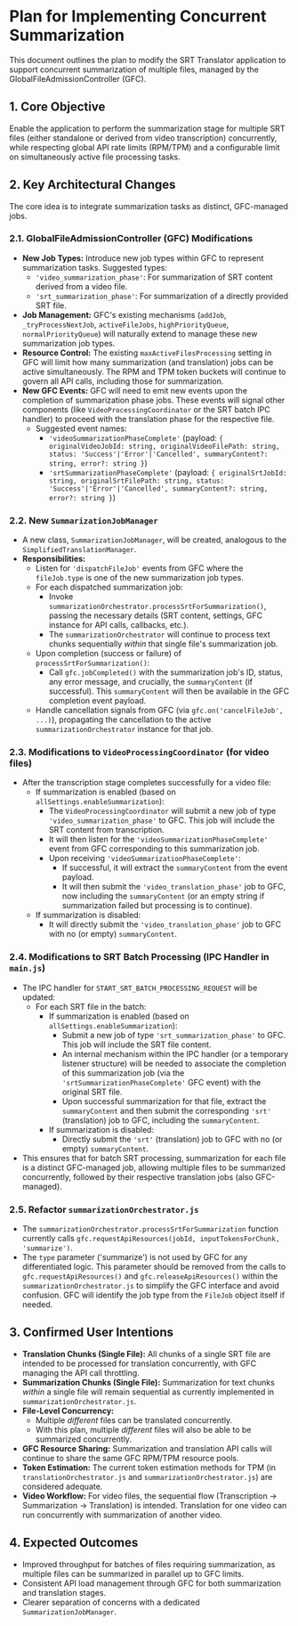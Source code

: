 # Plan for Implementing Concurrent Summarization

This document outlines the plan to modify the SRT Translator application to support concurrent summarization of multiple files, managed by the GlobalFileAdmissionController (GFC).

## 1. Core Objective

Enable the application to perform the summarization stage for multiple SRT files (either standalone or derived from video transcription) concurrently, while respecting global API rate limits (RPM/TPM) and a configurable limit on simultaneously active file processing tasks.

## 2. Key Architectural Changes

The core idea is to integrate summarization tasks as distinct, GFC-managed jobs.

### 2.1. GlobalFileAdmissionController (GFC) Modifications
   - **New Job Types:** Introduce new job types within GFC to represent summarization tasks. Suggested types:
      - `'video_summarization_phase'`: For summarization of SRT content derived from a video file.
      - `'srt_summarization_phase'`: For summarization of a directly provided SRT file.
   - **Job Management:** GFC's existing mechanisms (`addJob`, `_tryProcessNextJob`, `activeFileJobs`, `highPriorityQueue`, `normalPriorityQueue`) will naturally extend to manage these new summarization job types.
   - **Resource Control:** The existing `maxActiveFilesProcessing` setting in GFC will limit how many summarization (and translation) jobs can be active simultaneously. The RPM and TPM token buckets will continue to govern all API calls, including those for summarization.
   - **New GFC Events:** GFC will need to emit new events upon the completion of summarization phase jobs. These events will signal other components (like `VideoProcessingCoordinator` or the SRT batch IPC handler) to proceed with the translation phase for the respective file.
      - Suggested event names:
         - `'videoSummarizationPhaseComplete'` (payload: `{ originalVideoJobId: string, originalVideoFilePath: string, status: 'Success'|'Error'|'Cancelled', summaryContent?: string, error?: string }`)
         - `'srtSummarizationPhaseComplete'` (payload: `{ originalSrtJobId: string, originalSrtFilePath: string, status: 'Success'|'Error'|'Cancelled', summaryContent?: string, error?: string }`)

### 2.2. New `SummarizationJobManager`
   - A new class, `SummarizationJobManager`, will be created, analogous to the `SimplifiedTranslationManager`.
   - **Responsibilities:**
      - Listen for `'dispatchFileJob'` events from GFC where the `fileJob.type` is one of the new summarization job types.
      - For each dispatched summarization job:
         - Invoke `summarizationOrchestrator.processSrtForSummarization()`, passing the necessary details (SRT content, settings, GFC instance for API calls, callbacks, etc.).
         - The `summarizationOrchestrator` will continue to process text chunks sequentially *within* that single file's summarization job.
      - Upon completion (success or failure) of `processSrtForSummarization()`:
         - Call `gfc.jobCompleted()` with the summarization job's ID, status, any error message, and crucially, the `summaryContent` (if successful). This `summaryContent` will then be available in the GFC completion event payload.
      - Handle cancellation signals from GFC (via `gfc.on('cancelFileJob', ...)`), propagating the cancellation to the active `summarizationOrchestrator` instance for that job.

### 2.3. Modifications to `VideoProcessingCoordinator` (for video files)
   - After the transcription stage completes successfully for a video file:
      - If summarization is enabled (based on `allSettings.enableSummarization`):
         - The `VideoProcessingCoordinator` will submit a new job of type `'video_summarization_phase'` to GFC. This job will include the SRT content from transcription.
         - It will then listen for the `'videoSummarizationPhaseComplete'` event from GFC corresponding to this summarization job.
         - Upon receiving `'videoSummarizationPhaseComplete'`:
            - If successful, it will extract the `summaryContent` from the event payload.
            - It will then submit the `'video_translation_phase'` job to GFC, now including the `summaryContent` (or an empty string if summarization failed but processing is to continue).
      - If summarization is disabled:
         - It will directly submit the `'video_translation_phase'` job to GFC with no (or empty) `summaryContent`.

### 2.4. Modifications to SRT Batch Processing (IPC Handler in `main.js`)
   - The IPC handler for `START_SRT_BATCH_PROCESSING_REQUEST` will be updated:
      - For each SRT file in the batch:
         - If summarization is enabled (based on `allSettings.enableSummarization`):
            - Submit a new job of type `'srt_summarization_phase'` to GFC. This job will include the SRT file content.
            - An internal mechanism within the IPC handler (or a temporary listener structure) will be needed to associate the completion of this summarization job (via the `'srtSummarizationPhaseComplete'` GFC event) with the original SRT file.
            - Upon successful summarization for that file, extract the `summaryContent` and then submit the corresponding `'srt'` (translation) job to GFC, including the `summaryContent`.
         - If summarization is disabled:
            - Directly submit the `'srt'` (translation) job to GFC with no (or empty) `summaryContent`.
   - This ensures that for batch SRT processing, summarization for each file is a distinct GFC-managed job, allowing multiple files to be summarized concurrently, followed by their respective translation jobs (also GFC-managed).

### 2.5. Refactor `summarizationOrchestrator.js`
   - The `summarizationOrchestrator.processSrtForSummarization` function currently calls `gfc.requestApiResources(jobId, inputTokensForChunk, 'summarize')`.
   - The `type` parameter ('summarize') is not used by GFC for any differentiated logic. This parameter should be removed from the calls to `gfc.requestApiResources()` and `gfc.releaseApiResources()` within the `summarizationOrchestrator.js` to simplify the GFC interface and avoid confusion. GFC will identify the job type from the `FileJob` object itself if needed.

## 3. Confirmed User Intentions
   - **Translation Chunks (Single File):** All chunks of a single SRT file are intended to be processed for translation concurrently, with GFC managing the API call throttling.
   - **Summarization Chunks (Single File):** Summarization for text chunks *within* a single file will remain sequential as currently implemented in `summarizationOrchestrator.js`.
   - **File-Level Concurrency:**
      - Multiple *different* files can be translated concurrently.
      - With this plan, multiple *different* files will also be able to be summarized concurrently.
   - **GFC Resource Sharing:** Summarization and translation API calls will continue to share the same GFC RPM/TPM resource pools.
   - **Token Estimation:** The current token estimation methods for TPM (in `translationOrchestrator.js` and `summarizationOrchestrator.js`) are considered adequate.
   - **Video Workflow:** For video files, the sequential flow (Transcription -> Summarization -> Translation) is intended. Translation for one video can run concurrently with summarization of another video.

## 4. Expected Outcomes
   - Improved throughput for batches of files requiring summarization, as multiple files can be summarized in parallel up to GFC limits.
   - Consistent API load management through GFC for both summarization and translation stages.
   - Clearer separation of concerns with a dedicated `SummarizationJobManager`.